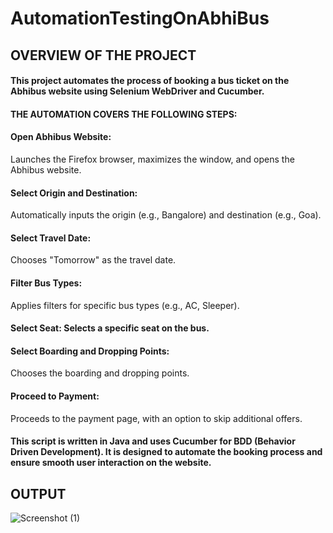 # AutomationTestingOnAbhiBus
## OVERVIEW OF THE PROJECT 
#### This project automates the process of booking a bus ticket on the Abhibus website using Selenium WebDriver and Cucumber.

#### THE AUTOMATION COVERS THE FOLLOWING STEPS:

#### Open Abhibus Website:
 Launches the Firefox browser, maximizes the window, and opens the Abhibus website.
#### Select Origin and Destination: 
Automatically inputs the origin (e.g., Bangalore) and destination (e.g., Goa).
#### Select Travel Date: 
Chooses "Tomorrow" as the travel date.
#### Filter Bus Types: 
Applies filters for specific bus types (e.g., AC, Sleeper).
#### Select Seat: Selects a specific seat on the bus.
#### Select Boarding and Dropping Points:
 Chooses the boarding and dropping points.
#### Proceed to Payment: 
Proceeds to the payment page, with an option to skip additional offers.

#### This script is written in Java and uses Cucumber for BDD (Behavior Driven Development). It is designed to automate the booking process and ensure smooth user interaction on the website.

## OUTPUT
![Screenshot (1)](https://github.com/user-attachments/assets/208c702f-108f-4a3e-973a-94f6f683e8e9)
